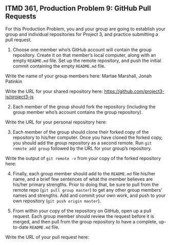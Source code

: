 ## ITMD 361, Production Problem 9: GitHub Pull Requests

For this Production Problem, you and your group are going to establish your group and individual repositories for Project 3, and practice submitting a pull request.

1. Choose one member who’s GitHub account will contain the group repository. Create it on that member’s local computer, along with an empty `README.md` file. Set up the remote repository, and push the initial commit containing the empty `README.md` file.

Write the name of your group members here: Martae Marshall, Jonah Patinkin

Write the URL for your shared repository here: https://github.com/project3-js/project3-js

2. Each member of the group should fork the repository (including the group member who’s account contains the group repository).

Write the URL for your personal repository here:

3. Each member of the group should clone their forked copy of the repository to his/her computer. Once you have cloned the forked copy, you should add the *group* repository as a second remote. Run `git remote add group` followed by the URL for your group’s repository.

Write the output of `git remote -v` from your copy of the forked repository here:

4. Finally, each group member should add to the `README.md` file his/her name, and a brief few sentences of what the member believes are his/her primary strengths. Prior to doing that, be sure to pull from the remote repo (`git pull group master`) to get any other group members’ names and strengths. Add and commit your own work, and push to your own repository (`git push origin master`).

5. From within your copy of the repository on GitHub, open up a pull request. Each group member should review the request before it is merged, and then pull from the group repository to have a complete, up-to-date `README.md` file.

Write the URL of your pull request here:
